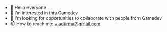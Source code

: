 - 👋 Hello everyone
- 👀 I’m interested in this Gamedev
- 💞️ I'm looking for opportunities to collaborate with people from Gamedev
- 📫 How to reach me: vladtirma@gmail.com


